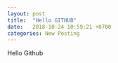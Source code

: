 ```yaml
---
layout: post
title:  "Hello GITHUB"
date:   2018-10-24 10:59:21 +0700
categories: New Posting
---
```

Hello Github